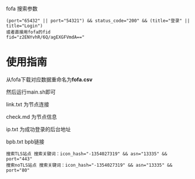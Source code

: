 

fofa 搜索参数

```
(port="65432" || port="54321") && status_code="200" && (title="登录" || title="Login") 
或者直接用fofa的fid 
fid="z2ENYvhR/6Q/agEXGFVmdA=="
```



# 使用指南

从fofa下载对应数据重命名为**fofa.csv**

然后运行main.sh即可

link.txt   为节点连接

check.md  为节点信息

ip.txt    为成功登录的后台地址

bpb.txt bpb链接
```
搜索TLS站点 搜索关键词：icon_hash="-1354027319" && asn="13335" && port="443"
搜索noTLS站点 搜索关键词：icon_hash="-1354027319" && asn="13335" && port="80"

```
